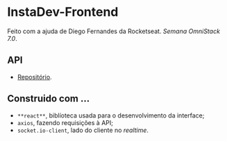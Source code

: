 # InstaDev-Frontend
Feito com a ajuda de Diego Fernandes da Rocketseat. *Semana OmniStack 7.0*.

## API
- [Repositório](https://github.com/JoseMayconHS/instadev-backend "InstaDev-Backend").

## Construido com ...
- `**react**`, biblíoteca usada para o desenvolvimento da interface;
- `axios`, fazendo requisições à API;
- `socket.io-client`, lado do cliente no *realtime*.
